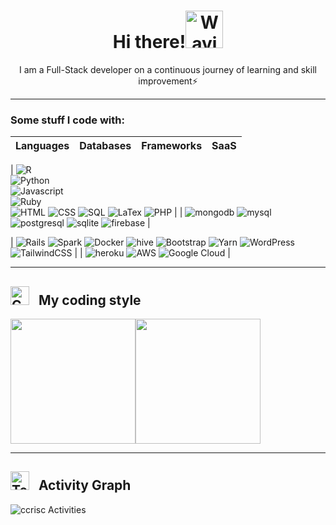 <div align="center">
<h1> <b>Hi there!</b><img src="https://raw.githubusercontent.com/Tarikul-Islam-Anik/Animated-Fluent-Emojis/master/Emojis/Hand%20gestures/Waving%20Hand.png" alt="Waving Hand" width="60px"></h1>
  <p>I am a Full-Stack developer on a continuous journey of learning and skill improvement⚡ </p>
</div>

<hr>

<!--
**ccrisc/ccrisc** is a ✨ _special_ ✨ repository because its `README.md` (this file) appears on your GitHub profile.
Here are some ideas to get you started:
- 🔭 I’m currently working on ...
- 🌱 I’m currently learning ...
- 👯 I’m looking to collaborate on ...
- 🤔 I’m looking for help with ...
- 💬 Ask me about ...
- 📫 How to reach me: ...
- 😄 Pronouns: ...
- ⚡ Fun fact: ...
-->

### Some stuff I code with:

|Languages|Databases|Frameworks|SaaS|
| ------------- | ------------- | ------------- |------------- |
|
![R](https://img.shields.io/badge/R-789CAB?style=for-the-badge&logo=r&logoColor=white) <br>
![Python](https://img.shields.io/badge/Python-3776AB?style=for-the-badge&logo=python&logoColor=white) <br>
![Javascript](https://img.shields.io/badge/JavaScript-323330?style=for-the-badge&logo=javascript&logoColor=F7DF1E) <br>
![Ruby](https://img.shields.io/badge/Ruby-CC342D?style=for-the-badge&logo=ruby&logoColor=white) <br>
![HTML](https://img.shields.io/badge/HTML5-E34F26?style=for-the-badge&logo=html5&logoColor=white) 
![CSS](https://img.shields.io/badge/CSS3-1572B6?style=for-the-badge&logo=css3&logoColor=white) 
![SQL](https://img.shields.io/badge/sql-62B962?style=for-the-badge&logo=sql&logoColor=white) 
![LaTex](https://img.shields.io/badge/LaTeX-47A141?style=for-the-badge&logo=LaTeX&logoColor=white) 
![PHP](https://img.shields.io/badge/Php-A10E3B?style=for-the-badge&logo=php&logoColor=white) |
|
![mongodb](https://img.shields.io/badge/MongoDB-4EA94B?style=for-the-badge&logo=mongodb&logoColor=white) 
![mysql](https://img.shields.io/badge/MySQL-cc6600?style=for-the-badge&logo=mysql&logoColor=white) 
![postgresql](https://img.shields.io/badge/PostgreSQL-316192?style=for-the-badge&logo=postgresql&logoColor=white) 
![sqlite](https://img.shields.io/badge/SQLite-0099ff?style=for-the-badge&logo=sqlite&logoColor=white) 
![firebase](https://img.shields.io/badge/Firebase-ffaa00?style=for-the-badge&logo=Firebase&logoColor=white) |

|
![Rails](https://img.shields.io/badge/Ruby_on_Rails-CC0000?style=for-the-badge&logo=ruby-on-rails&logoColor=white) 
![Spark](https://img.shields.io/badge/Apache_Spark-FFFFFF?style=for-the-badge&logo=apachespark&logoColor=#E35A16) 
![Docker](https://img.shields.io/badge/Docker-2CA5E0?style=for-the-badge&logo=docker&logoColor=white) 
![hive](https://img.shields.io/badge/Hive-cc9900?style=for-the-badge&logo=hive&logoColor=white) 
![Bootstrap](https://img.shields.io/badge/bootstrap-%238511FA.svg?style=for-the-badge&logo=bootstrap&logoColor=white) 
![Yarn](https://img.shields.io/badge/yarn-%232C8EBB.svg?style=for-the-badge&logo=yarn&logoColor=white) 
![WordPress](https://img.shields.io/badge/WordPress-%23117AC9.svg?style=for-the-badge&logo=WordPress&logoColor=white) 
![TailwindCSS](https://img.shields.io/badge/tailwindcss-%2338B2AC.svg?style=for-the-badge&logo=tailwind-css&logoColor=white) |
| 
![heroku](https://img.shields.io/badge/Heroku-430098?style=for-the-badge&logo=heroku&logoColor=white) 
![AWS](https://img.shields.io/badge/AWS-%23FF9900.svg?style=for-the-badge&logo=amazon-aws&logoColor=white) 
![Google Cloud](https://img.shields.io/badge/GoogleCloud-%234285F4.svg?style=for-the-badge&logo=google-cloud&logoColor=white) |

<hr>

<h2 align="left"> <img src="https://raw.githubusercontent.com/Tarikul-Islam-Anik/Animated-Fluent-Emojis/master/Emojis/Travel%20and%20places/Comet.png" alt="Comet" width="30" /> &nbsp; My coding style </h2>
<div style="display: flex; align-items: center;" align="center">
  <img height="200" src="https://github-readme-stats.vercel.app/api/top-langs/?username=ccrisc" />
  <img height="200" src="https://github-readme-streak-stats.herokuapp.com/?user=ccrisc" />
</div>


<hr>

<h2 align="left"> <img src="https://raw.githubusercontent.com/Tarikul-Islam-Anik/Animated-Fluent-Emojis/master/Emojis/People%20with%20professions/Technologist%20Medium-Light%20Skin%20Tone.png" alt="Technologist Medium-Light Skin Tone" width="30" /> &nbsp; Activity Graph</h2>
<img align="center" src="https://github-readme-activity-graph.vercel.app/graph?username=ccrisc&theme=github-light" alt="ccrisc Activities"/>



